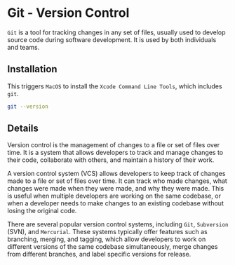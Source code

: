 # Git - Version Control

`Git` is a tool for tracking changes in any set of files, usually used to develop source code during software development.
It is used by both individuals and teams.

## Installation

This triggers `MacOS` to install the `Xcode Command Line Tools`, which includes `git`.

```bash
git --version
```

## Details

Version control is the management of changes to a file or set of files over time.
It is a system that allows developers to track and manage changes to their code, collaborate with others, and maintain a history of their work.

A version control system (VCS) allows developers to keep track of changes made to a file or set of files over time. It can track who made changes, what changes were made when they were made, and why they were made.
This is useful when multiple developers are working on the same codebase, or when a developer needs to make changes to an existing codebase without losing the original code.

There are several popular version control systems, including `Git`, `Subversion` (SVN), and `Mercurial`.
These systems typically offer features such as branching, merging, and tagging, which allow developers to work on different versions of the same codebase simultaneously, merge changes from different branches, and label specific versions for release.
